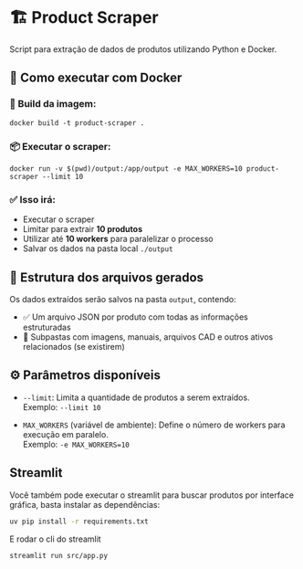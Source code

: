 # 🏗️ Product Scraper

Script para extração de dados de produtos utilizando Python e Docker.

## 🚀 Como executar com Docker

### 🔧 Build da imagem:

```
docker build -t product-scraper .
```

### 📦 Executar o scraper:

```
docker run -v $(pwd)/output:/app/output -e MAX_WORKERS=10 product-scraper --limit 10
```

### ✅ Isso irá:
- Executar o scraper
- Limitar para extrair **10 produtos**
- Utilizar até **10 workers** para paralelizar o processo
- Salvar os dados na pasta local `./output`

## 📁 Estrutura dos arquivos gerados

Os dados extraídos serão salvos na pasta `output`, contendo:
- ✅ Um arquivo JSON por produto com todas as informações estruturadas
- 📂 Subpastas com imagens, manuais, arquivos CAD e outros ativos relacionados (se existirem)

## ⚙️ Parâmetros disponíveis

- `--limit`: Limita a quantidade de produtos a serem extraídos.  
Exemplo: `--limit 10`

- `MAX_WORKERS` (variável de ambiente): Define o número de workers para execução em paralelo.  
Exemplo: `-e MAX_WORKERS=10`



## Streamlit

Você também pode executar o streamlit para buscar produtos por interface gráfica, basta instalar as dependências:

```bash
uv pip install -r requirements.txt
```

E rodar o cli do streamlit
```bash
streamlit run src/app.py
```
